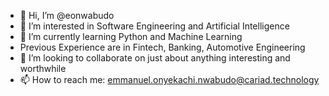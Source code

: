 - 👋 Hi, I’m @eonwabudo
- 👀 I’m interested in Software Engineering and Artificial Intelligence
- 🌱 I’m currently learning Python and Machine Learning
- Previous Experience are in Fintech, Banking, Automotive Engineering
- 💞️ I’m looking to collaborate on just about anything interesting and worthwhile
- 📫 How to reach me: emmanuel.onyekachi.nwabudo@cariad.technology

<!---
eonwabudo/eonwabudo is a ✨ special ✨ repository because its `README.md` (this file) appears on your GitHub profile.
You can click the Preview link to take a look at your changes.
--->
